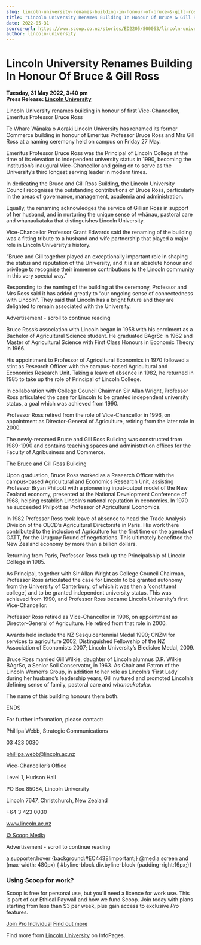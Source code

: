```yaml
---
slug: lincoln-university-renames-building-in-honour-of-bruce-&-gill-ross
title: "Lincoln University Renames Building In Honour Of Bruce & Gill Ross"
date: 2022-05-31
source-url: https://www.scoop.co.nz/stories/ED2205/S00063/lincoln-university-renames-building-in-honour-of-bruce-gill-ross.htm
author: lincoln-university
---
```

Lincoln University Renames Building In Honour Of Bruce & Gill Ross
==================================================================

**Tuesday, 31 May 2022, 3:40 pm**  
**Press Release: [Lincoln University](https://info.scoop.co.nz/Lincoln_University)**

Lincoln University renames building in honour of first Vice-Chancellor, Emeritus Professor Bruce Ross

Te Whare Wānaka o Aoraki Lincoln University has renamed its former Commerce building in honour of Emeritus Professor Bruce Ross and Mrs Gill Ross at a naming ceremony held on campus on Friday 27 May.

Emeritus Professor Bruce Ross was the Principal of Lincoln College at the time of its elevation to independent university status in 1990, becoming the institution’s inaugural Vice-Chancellor and going on to serve as the University’s third longest serving leader in modern times.

In dedicating the Bruce and Gill Ross Building, the Lincoln University Council recognises the outstanding contributions of Bruce Ross, particularly in the areas of governance, management, academia and administration.

Equally, the renaming acknowledges the service of Gillian Ross in support of her husband, and in nurturing the unique sense of whānau, pastoral care and whanaukataka that distinguishes Lincoln University.

Vice-Chancellor Professor Grant Edwards said the renaming of the building was a fitting tribute to a husband and wife partnership that played a major role in Lincoln University’s history.

“Bruce and Gill together played an exceptionally important role in shaping the status and reputation of the University, and it is an absolute honour and privilege to recognise their immense contributions to the Lincoln community in this very special way.”

Responding to the naming of the building at the ceremony, Professor and Mrs Ross said it has added greatly to “our ongoing sense of connectedness with Lincoln”. They said that Lincoln has a bright future and they are delighted to remain associated with the University.

Advertisement - scroll to continue reading





Bruce Ross’s association with Lincoln began in 1958 with his enrolment as a Bachelor of Agricultural Science student. He graduated BAgrSc in 1962 and Master of Agricultural Science with First Class Honours in Economic Theory in 1966.

His appointment to Professor of Agricultural Economics in 1970 followed a stint as Research Officer with the campus-based Agricultural and Economics Research Unit. Taking a leave of absence in 1982, he returned in 1985 to take up the role of Principal of Lincoln College.

In collaboration with College Council Chairman Sir Allan Wright, Professor Ross articulated the case for Lincoln to be granted independent university status, a goal which was achieved from 1990.

Professor Ross retired from the role of Vice-Chancellor in 1996, on appointment as Director-General of Agriculture, retiring from the later role in 2000.

The newly-renamed Bruce and Gill Ross Building was constructed from 1989-1990 and contains teaching spaces and administration offices for the Faculty of Agribusiness and Commerce.

The Bruce and Gill Ross Building

Upon graduation, Bruce Ross worked as a Research Officer with the campus-based Agricultural and Economics Research Unit, assisting Professor Bryan Philpott with a pioneering input-output model of the New Zealand economy, presented at the National Development Conference of 1968, helping establish Lincoln’s national reputation in economics. In 1970 he succeeded Philpott as Professor of Agricultural Economics.

In 1982 Professor Ross took leave of absence to head the Trade Analysis Division of the OECD’s Agricultural Directorate in Paris. His work there contributed to the inclusion of Agriculture for the first time on the agenda of GATT, for the Uruguay Round of negotiations. This ultimately benefitted the New Zealand economy by more than a billion dollars.

Returning from Paris, Professor Ross took up the Principalship of Lincoln College in 1985.

As Principal, together with Sir Allan Wright as College Council Chairman, Professor Ross articulated the case for Lincoln to be granted autonomy from the University of Canterbury, of which it was then a ’constituent college’, and to be granted independent university status. This was achieved from 1990, and Professor Ross became Lincoln University’s first Vice-Chancellor.

Professor Ross retired as Vice-Chancellor in 1996, on appointment as Director-General of Agriculture. He retired from that role in 2000.

Awards held include the NZ Sesquicentennial Medal 1990; CNZM for services to agriculture 2002; Distinguished Fellowship of the NZ Association of Economists 2007; Lincoln University’s Bledisloe Medal, 2009.

Bruce Ross married Gill Wilkie, daughter of Lincoln alumnus D.R. Wilkie BAgrSc, a Senior Soil Conservator, in 1963. As Chair and Patron of the Lincoln Women’s Group, in addition to her role as Lincoln’s ‘First Lady’ during her husband’s leadership years, Gill nurtured and promoted Lincoln’s defining sense of family, pastoral care and _whanaukataka_.

The name of this building honours them both.

ENDS

For further information, please contact:

Phillipa Webb, Strategic Communications

03 423 0030

phillipa.webb@lincoln.ac.nz

Vice-Chancellor’s Office

Level 1, Hudson Hall

PO Box 85084, Lincoln University

Lincoln 7647, Christchurch, New Zealand

+64 3 423 0030

www.lincoln.ac.nz

[© Scoop Media](http://www.scoop.co.nz/about/terms.html)  

Advertisement - scroll to continue reading



a.supporter:hover {background:#EC4438!important;} @media screen and (max-width: 480px) { #byline-block div.byline-block {padding-right:16px;}}

### Using Scoop for work?

Scoop is free for personal use, but you’ll need a licence for work use. This is part of our Ethical Paywall and how we fund Scoop. Join today with plans starting from less than $3 per week, plus gain access to exclusive _Pro_ features.  
  
[Join Pro Individual](https://pro.scoop.co.nz/Individual/?from=ProIn24) [Find out more](https://pro.scoop.co.nz/using-scoop-for-work/?from=ProIn24)

Find more from [Lincoln University](https://info.scoop.co.nz/Lincoln_University) on InfoPages.